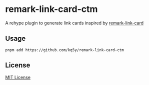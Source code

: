 # remark-link-card-ctm

A rehype plugin to generate link cards inspired by [remark-link-card](https://github.com/gladevise/remark-link-card/)

## Usage

```shell
pnpm add https://github.com/kq5y/remark-link-card-ctm
```

## License

[MIT License](LICENSE)

